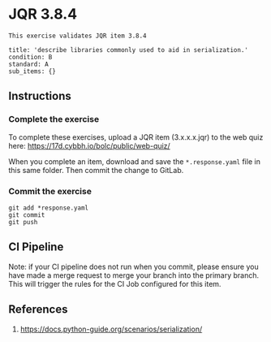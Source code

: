 # JQR 3.8.4

```
This exercise validates JQR item 3.8.4

title: 'describe libraries commonly used to aid in serialization.'
condition: B
standard: A
sub_items: {}
```


## Instructions

### Complete the exercise

To complete these exercises, upload a JQR item (3.x.x.x.jqr) to the web quiz here: https://17d.cybbh.io/bolc/public/web-quiz/

When you complete an item, download and save the `*.response.yaml` file in this same folder. Then commit the change to GitLab.

### Commit the exercise

```
git add *response.yaml
git commit
git push
```

## CI Pipeline

Note: if your CI pipeline does not run when you commit, please ensure you have made a merge request to merge
your branch into the primary branch. This will trigger the rules for the CI Job configured for this item.


## References

1. https://docs.python-guide.org/scenarios/serialization/
